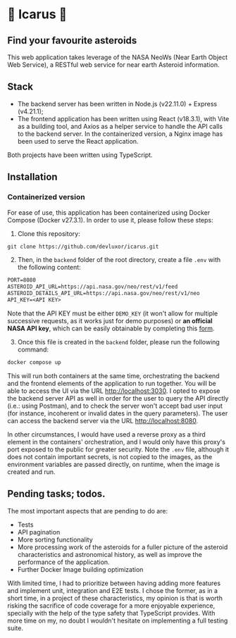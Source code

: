 # 🌠 Icarus 🌠

## Find your favourite asteroids

This web application takes leverage of the NASA NeoWs (Near Earth Object Web Service), a RESTful web service for near earth Asteroid information.

## Stack

- The backend server has been written in Node.js (v22.11.0) + Express (v4.21.1);
- The frontend application has been written using React (v18.3.1), with Vite as a building tool, and Axios as a helper service to handle the API calls to the backend server. In the containerized version, a Nginx image has been used to serve the React application.

Both projects have been written using TypeScript.

## Installation

### Containerized version

For ease of use, this application has been containerized using Docker Compose (Docker v27.3.1). In order to use it, please follow these steps:

1. Clone this repository:

```txt
git clone https://github.com/devluxor/icarus.git
```

2. Then, in the `backend` folder of the root directory, create a file `.env` with the following content:

```txt
PORT=8080
ASTEROID_API_URL=https://api.nasa.gov/neo/rest/v1/feed
ASTEROID_DETAILS_API_URL=https://api.nasa.gov/neo/rest/v1/neo
API_KEY=<API KEY>
```

Note that the API KEY must be either `DEMO_KEY` (it won't allow for multiple successive requests, as it works just for demo purposes) or **an official NASA API key**, which can be easily obtainable by completing this [form](https://api.nasa.gov/#signUp).

3. Once this file is created in the `backend` folder, please run the following command:

```sh
docker compose up
```

This will run both containers at the same time, orchestrating the backend and the frontend elements of the application to run together. You will be able to access the UI via the URL <http://localhost:3030>.
I opted to expose the backend server API as well in order for the user to query the API directly (i.e.: using Postman), and to check the server won't accept bad user input (for instance, incoherent or invalid dates in the query parameters). The user can access the backend server via the URL <http://localhost:8080>.

In other circumstances, I would have used a reverse proxy as a third element in the containers' orchestration, and I would only have this proxy's port exposed to the public for greater security. Note the `.env` file, although it does not contain important secrets, is not copied to the images, as the environment variables are passed directly, on runtime, when the image is created and run.

## Pending tasks; todos.

The most important aspects that are pending to do are: 

- Tests
- API pagination
- More sorting functionality
- More processing work of the asteroids for a fuller picture of the asteroid characteristics and astronomical history, as well as improve the performance of the application.
- Further Docker Image building optimization

With limited time, I had to prioritize between having adding more features and implement unit, integration and E2E tests. I chose the former, as in a short time, in a project of these characteristics, my opinion is that is worth risking the sacrifice of code coverage for a more enjoyable experience, specially with the help of the type safety that TypeScript provides. With more time on my, no doubt I wouldn't hesitate on implementing a full testing suite.


